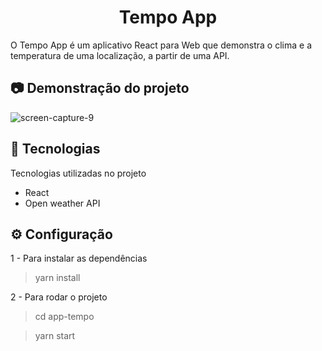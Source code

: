 <h1 align="center"> Tempo App </h1>

<p > O Tempo App é um aplicativo React para Web que demonstra o clima e a temperatura de uma localização, a partir de uma API. </p>

## 📷 Demonstração do projeto
![screen-capture-_9_](https://user-images.githubusercontent.com/70667966/114250307-adbc0000-9973-11eb-9523-bc97327a0dc5.gif)


## 🚀 Tecnologias
<p> Tecnologias utilizadas no projeto </p>
<ul>
  <li>React</li>
  <li>Open weather API</li>
</ul>

## ⚙️ Configuração
<p> 1 - Para instalar as dependências </p>

> yarn install

<p> 2 - Para rodar o projeto </p>

> cd app-tempo

> yarn start

